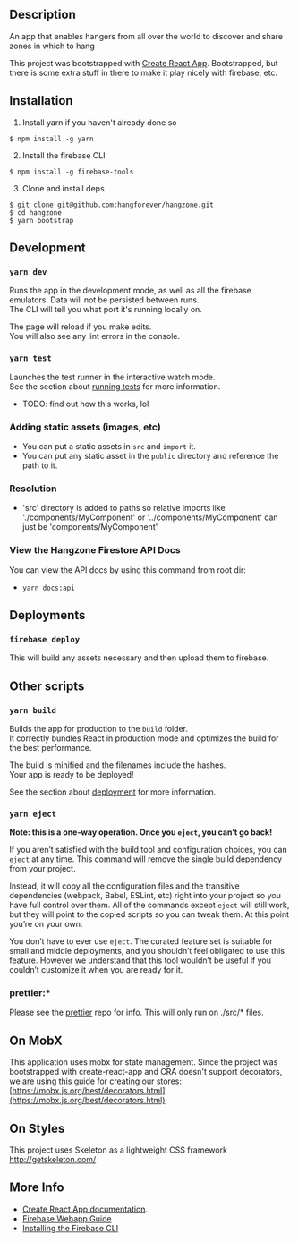 ## Description

An app that enables hangers from all over the world to discover and share zones
in which to hang

This project was bootstrapped with [Create React App](https://github.com/facebook/create-react-app).
Bootstrapped, but there is some extra stuff in there to make it play nicely with firebase, etc.

## Installation

1. Install yarn if you haven't already done so

```
$ npm install -g yarn
```

2. Install the firebase CLI

```
$ npm install -g firebase-tools
```

3. Clone and install deps

```
$ git clone git@github.com:hangforever/hangzone.git
$ cd hangzone
$ yarn bootstrap
```

## Development

### `yarn dev`

Runs the app in the development mode, as well as all the firebase emulators. Data will not be persisted between runs.<br />
The CLI will tell you what port it's running locally on.

The page will reload if you make edits.<br />
You will also see any lint errors in the console.

### `yarn test`

Launches the test runner in the interactive watch mode.<br />
See the section about [running tests](https://facebook.github.io/create-react-app/docs/running-tests) for more information.

- TODO: find out how this works, lol

### Adding static assets (images, etc)

- You can put a static assets in `src` and `import` it.
- You can put any static asset in the `public` directory and reference the path to it.

### Resolution

- 'src' directory is added to paths so relative imports like './components/MyComponent' or '../components/MyComponent' can just be 'components/MyComponent'

### View the Hangzone Firestore API Docs

You can view the API docs by using this command from root dir:

- `yarn docs:api`

## Deployments

### `firebase deploy`

This will build any assets necessary and then upload them to firebase.

## Other scripts

### `yarn build`

Builds the app for production to the `build` folder.<br />
It correctly bundles React in production mode and optimizes the build for the best performance.

The build is minified and the filenames include the hashes.<br />
Your app is ready to be deployed!

See the section about [deployment](https://facebook.github.io/create-react-app/docs/deployment) for more information.

### `yarn eject`

**Note: this is a one-way operation. Once you `eject`, you can’t go back!**

If you aren’t satisfied with the build tool and configuration choices, you can `eject` at any time. This command will remove the single build dependency from your project.

Instead, it will copy all the configuration files and the transitive dependencies (webpack, Babel, ESLint, etc) right into your project so you have full control over them. All of the commands except `eject` will still work, but they will point to the copied scripts so you can tweak them. At this point you’re on your own.

You don’t have to ever use `eject`. The curated feature set is suitable for small and middle deployments, and you shouldn’t feel obligated to use this feature. However we understand that this tool wouldn’t be useful if you couldn’t customize it when you are ready for it.

### prettier:\*

Please see the [prettier](https://github.com/prettier/eslint-config-prettier) repo for info. This will only run on ./src/\* files.

## On MobX

This application uses mobx for state management. Since the project was bootstrapped with create-react-app and CRA doesn't support decorators, we are using this guide for creating our stores:
[https://mobx.js.org/best/decorators.html](https://mobx.js.org/best/decorators.html)

## On Styles

This project uses Skeleton as a lightweight CSS framework
http://getskeleton.com/

## More Info

- [Create React App documentation](https://facebook.github.io/create-react-app/docs/getting-started).
- [Firebase Webapp Guide](https://firebase.google.com/docs/web/setup)
- [Installing the Firebase CLI](https://firebase.google.com/docs/web/setup#install-cli-deploy)
